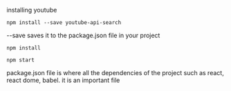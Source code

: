 installing youtube

```npm install --save youtube-api-search```

--save saves it to the package.json file in your project

```npm install```

```npm start```


package.json file is where all the dependencies of the project such as react, react dome, babel. it is an important file
